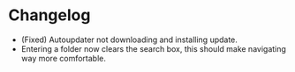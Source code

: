 # Changelog
* (Fixed) Autoupdater not downloading and installing update.
* Entering a folder now clears the search box, this should make navigating way more comfortable.
